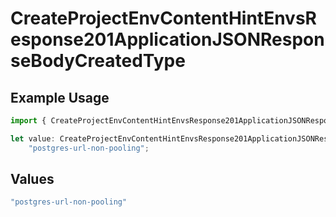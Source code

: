 # CreateProjectEnvContentHintEnvsResponse201ApplicationJSONResponseBodyCreatedType

## Example Usage

```typescript
import { CreateProjectEnvContentHintEnvsResponse201ApplicationJSONResponseBodyCreatedType } from "@vercel/sdk/models/operations";

let value: CreateProjectEnvContentHintEnvsResponse201ApplicationJSONResponseBodyCreatedType =
    "postgres-url-non-pooling";
```

## Values

```typescript
"postgres-url-non-pooling"
```